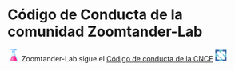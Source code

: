 # Código de Conducta de la comunidad Zoomtander-Lab

![Laboratirio](https://raw.githubusercontent.com/zoomtander-lab/k8s-Volumes/master/assets/lab.png) Zoomtander-Lab sigue el [Código de conducta de la CNCF](https://github.com/cncf/foundation/blob/master/code-of-conduct.md) ![CNCF](https://raw.githubusercontent.com/zoomtander-lab/k8s-Volumes/master/assets/cncf.png)

